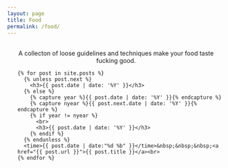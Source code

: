 ```yaml
---
layout: page
title: Food
permalink: /food/
---
```

<br>
<div align="center"> A collecton of loose guidelines and techniques make your food taste fucking good.</div>


<ul>


    {% for post in site.posts %}
      {% unless post.next %}
        <h3>{{ post.date | date: '%Y' }}</h3>
      {% else %}
        {% capture year %}{{ post.date | date: '%Y' }}{% endcapture %}
        {% capture nyear %}{{ post.next.date | date: '%Y' }}{% endcapture %}
        {% if year != nyear %}
          <br>
          <h3>{{ post.date | date: '%Y' }}</h3>
        {% endif %}
      {% endunless %}
      <time>{{ post.date | date:"%d %b" }}</time>&nbsp;&nbsp;&nbsp;<a href="{{ post.url }}">{{ post.title }}</a><br>
    {% endfor %}
  
</ul>

